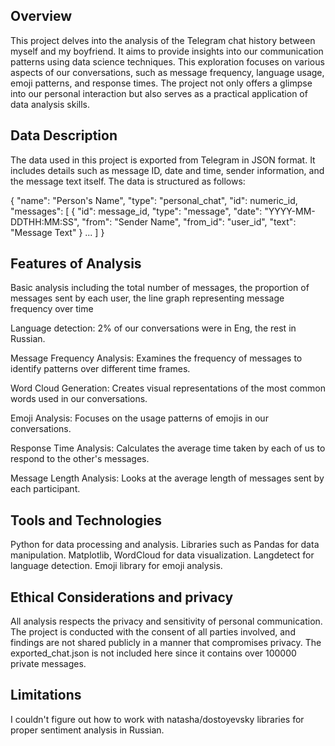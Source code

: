 ## Overview
This project delves into the analysis of the Telegram chat history between myself and my boyfriend. It aims to provide insights into our communication patterns using data science techniques. This exploration focuses on various aspects of our conversations, such as message frequency, language usage, emoji patterns, and response times. The project not only offers a glimpse into our personal interaction but also serves as a practical application of data analysis skills.

## Data Description
The data used in this project is exported from Telegram in JSON format. It includes details such as message ID, date and time, sender information, and the message text itself. The data is structured as follows:

{
 "name": "Person's Name",
 "type": "personal_chat",
 "id": numeric_id,
 "messages": [
  {
   "id": message_id,
   "type": "message",
   "date": "YYYY-MM-DDTHH:MM:SS",
   "from": "Sender Name",
   "from_id": "user_id",
   "text": "Message Text"
  }
  ...
 ]
}

## Features of Analysis
Basic analysis including the total number of messages, the proportion of messages sent by each user, the line graph representing message frequency over time

Language detection: 2% of our conversations were in Eng, the rest in Russian. 

Message Frequency Analysis: Examines the frequency of messages to identify patterns over different time frames.

Word Cloud Generation: Creates visual representations of the most common words used in our conversations.

Emoji Analysis: Focuses on the usage patterns of emojis in our conversations.

Response Time Analysis: Calculates the average time taken by each of us to respond to the other's messages.

Message Length Analysis: Looks at the average length of messages sent by each participant.


## Tools and Technologies
Python for data processing and analysis.
Libraries such as Pandas for data manipulation.
Matplotlib, WordCloud for data visualization.
Langdetect for language detection.
Emoji library for emoji analysis.


## Ethical Considerations and privacy
All analysis respects the privacy and sensitivity of personal communication. The project is conducted with the consent of all parties involved, and findings are not shared publicly in a manner that compromises privacy. The exported_chat.json is not included here since it contains over 100000 private messages. 

## Limitations
I couldn't figure out how to work with natasha/dostoyevsky libraries for proper sentiment analysis in Russian. 
